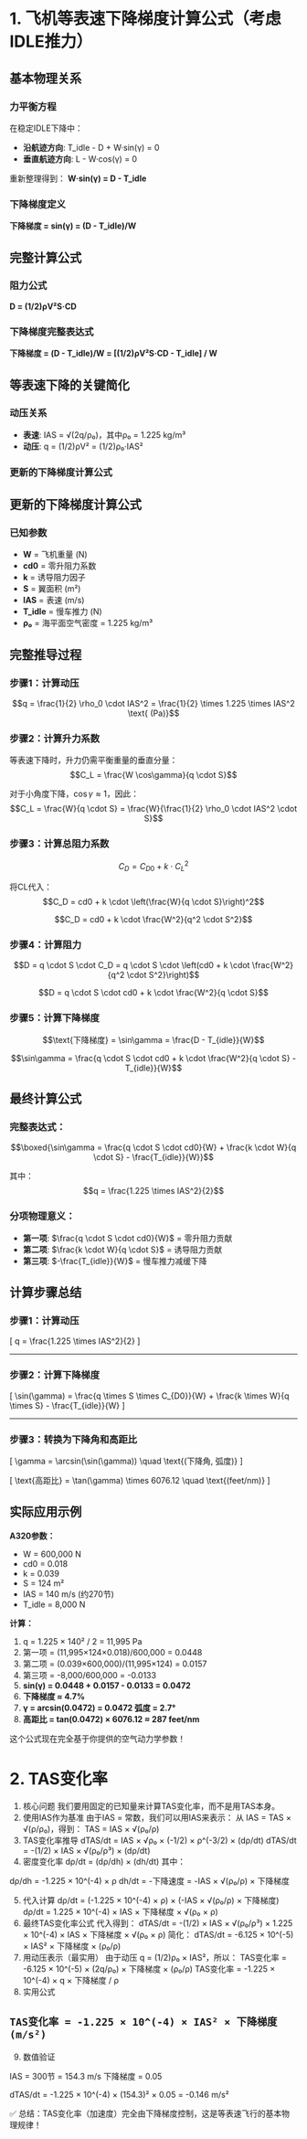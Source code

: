 # 1. 飞机等表速下降梯度计算公式（考虑IDLE推力）

## 基本物理关系

### 力平衡方程
在稳定IDLE下降中：
- **沿航迹方向**: T_idle - D + W·sin(γ) = 0
- **垂直航迹方向**: L - W·cos(γ) = 0

重新整理得到：
**W·sin(γ) = D - T_idle**

### 下降梯度定义
**下降梯度 = sin(γ) = (D - T_idle)/W**

## 完整计算公式

### 阻力公式
**D = (1/2)ρV²S·CD**

### 下降梯度完整表达式
**下降梯度 = (D - T_idle)/W = [(1/2)ρV²S·CD - T_idle] / W**

## 等表速下降的关键简化

### 动压关系
- **表速**: IAS = √(2q/ρ₀)，其中ρ₀ = 1.225 kg/m³
- **动压**: q = (1/2)ρV² = (1/2)ρ₀·IAS²

###  **更新的下降梯度计算公式**
## **更新的下降梯度计算公式**

### **已知参数**
- **W** = 飞机重量 (N)
- **cd0** = 零升阻力系数
- **k** = 诱导阻力因子
- **S** = 翼面积 (m²)
- **IAS** = 表速 (m/s)
- **T_idle** = 慢车推力 (N)
- **ρ₀** = 海平面空气密度 = 1.225 kg/m³

## **完整推导过程**

### **步骤1：计算动压**
$$q = \frac{1}{2} \rho_0 \cdot IAS^2 = \frac{1}{2} \times 1.225 \times IAS^2 \text{ (Pa)}$$

### **步骤2：计算升力系数**
等表速下降时，升力仍需平衡重量的垂直分量：
$$C_L = \frac{W \cos\gamma}{q \cdot S}$$

对于小角度下降，$\cos\gamma ≈ 1$，因此：
$$C_L = \frac{W}{q \cdot S} = \frac{W}{\frac{1}{2} \rho_0 \cdot IAS^2 \cdot S}$$

### **步骤3：计算总阻力系数**
$$C_D = C_{D0} + k \cdot C_L^2$$

将CL代入：
$$C_D = cd0 + k \cdot \left(\frac{W}{q \cdot S}\right)^2$$

$$C_D = cd0 + k \cdot \frac{W^2}{q^2 \cdot S^2}$$

### **步骤4：计算阻力**
$$D = q \cdot S \cdot C_D = q \cdot S \cdot \left(cd0 + k \cdot \frac{W^2}{q^2 \cdot S^2}\right)$$

$$D = q \cdot S \cdot cd0 + k \cdot \frac{W^2}{q \cdot S}$$

### **步骤5：计算下降梯度**
$$\text{下降梯度} = \sin\gamma = \frac{D - T_{idle}}{W}$$

$$\sin\gamma = \frac{q \cdot S \cdot cd0 + k \cdot \frac{W^2}{q \cdot S} - T_{idle}}{W}$$

## **最终计算公式**

### **完整表达式：**
$$\boxed{\sin\gamma = \frac{q \cdot S \cdot cd0}{W} + \frac{k \cdot W}{q \cdot S} - \frac{T_{idle}}{W}}$$

其中：
$$q = \frac{1.225 \times IAS^2}{2}$$

### **分项物理意义：**
- **第一项**: $\frac{q \cdot S \cdot cd0}{W}$ = 零升阻力贡献
- **第二项**: $\frac{k \cdot W}{q \cdot S}$ = 诱导阻力贡献  
- **第三项**: $-\frac{T_{idle}}{W}$ = 慢车推力减缓下降

## **计算步骤总结**
### **步骤1：计算动压**
\[
q = \frac{1.225 \times IAS^2}{2}
\]

---

### **步骤2：计算下降梯度**
\[
\sin(\gamma) = \frac{q \times S \times C_{D0}}{W} + \frac{k \times W}{q \times S} - \frac{T_{idle}}{W}
\]

---

### **步骤3：转换为下降角和高距比**
\[
\gamma = \arcsin(\sin(\gamma)) \quad \text{(下降角, 弧度)}
\]

\[
\text{高距比} = \tan(\gamma) \times 6076.12 \quad \text{(feet/nm)}
\]


## **实际应用示例**

**A320参数：**
- W = 600,000 N
- cd0 = 0.018
- k = 0.039
- S = 124 m²
- IAS = 140 m/s (约270节)
- T_idle = 8,000 N

**计算：**
1. q = 1.225 × 140² / 2 = 11,995 Pa
2. 第一项 = (11,995×124×0.018)/600,000 = 0.0448
3. 第二项 = (0.039×600,000)/(11,995×124) = 0.0157
4. 第三项 = -8,000/600,000 = -0.0133
5. **sin(γ) = 0.0448 + 0.0157 - 0.0133 = 0.0472**
6. **下降梯度 ≈ 4.7%**
7. **γ = arcsin(0.0472) = 0.0472 弧度 = 2.7°**
8. **高距比 = tan(0.0472) × 6076.12 ≈ 287 feet/nm**

这个公式现在完全基于你提供的空气动力学参数！



# 2. TAS变化率

1. 核心问题
我们要用固定的已知量来计算TAS变化率，而不是用TAS本身。
2. 使用IAS作为基准
由于IAS = 常数，我们可以用IAS来表示：
从 IAS = TAS × √(ρ/ρ₀)，得到：
TAS = IAS × √(ρ₀/ρ)
3. TAS变化率推导
dTAS/dt = IAS × √ρ₀ × (-1/2) × ρ^(-3/2) × (dρ/dt)
dTAS/dt = -(1/2) × IAS × √(ρ₀/ρ³) × (dρ/dt)
4. 密度变化率
dρ/dt = (dρ/dh) × (dh/dt)
其中：

dρ/dh = -1.225 × 10^(-4) × ρ
dh/dt = -下降速度 = -IAS × √(ρ₀/ρ) × 下降梯度

5. 代入计算
dρ/dt = (-1.225 × 10^(-4) × ρ) × (-IAS × √(ρ₀/ρ) × 下降梯度)
dρ/dt = 1.225 × 10^(-4) × IAS × 下降梯度 × √(ρ₀ × ρ)
6. 最终TAS变化率公式
代入得到：
dTAS/dt = -(1/2) × IAS × √(ρ₀/ρ³) × 1.225 × 10^(-4) × IAS × 下降梯度 × √(ρ₀ × ρ)
简化：
dTAS/dt = -6.125 × 10^(-5) × IAS² × 下降梯度 × (ρ₀/ρ)
7. 用动压表示（最实用）
由于动压 q = (1/2)ρ₀ × IAS²，所以：
TAS变化率 = -6.125 × 10^(-5) × (2q/ρ₀) × 下降梯度 × (ρ₀/ρ)
TAS变化率 = -1.225 × 10^(-4) × q × 下降梯度 / ρ
8. 实用公式
##  ```TAS变化率 = -1.225 × 10^(-4) × IAS² × 下降梯度 (m/s²)```
9. 数值验证

IAS = 300节 = 154.3 m/s
下降梯度 = 0.05

dTAS/dt = -1.225 × 10^(-4) × (154.3)² × 0.05 = -0.146 m/s²

✅
总结：TAS变化率（加速度）完全由下降梯度控制，这是等表速飞行的基本物理规律！